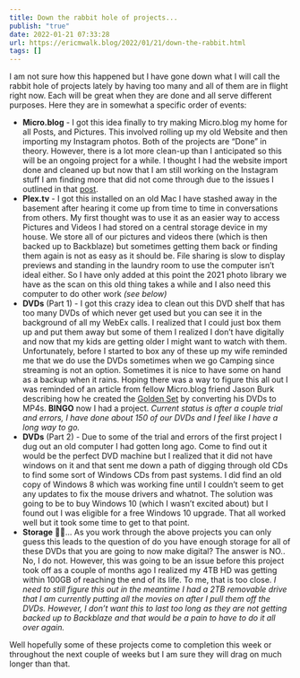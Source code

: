 ```yaml
---
title: Down the rabbit hole of projects...
publish: "true"
date: 2022-01-21 07:33:28
url: https://ericmwalk.blog/2022/01/21/down-the-rabbit.html
tags: []
---
```


I am not sure how this happened but I have gone down what I will call the rabbit hole of projects lately by having too many and all of them are in flight right now. Each will be great when they are done and all serve different purposes. Here they are in somewhat a specific order of events:

- **Micro.blog** - I got this idea finally to try making Micro.blog my home for all Posts, and Pictures. This involved rolling up my old Website and then importing my Instagram photos. Both of the projects are “Done” in theory. However, there is a lot more clean-up than I anticipated so this will be an ongoing project for a while. I thought I had the website import done and cleaned up but now that I am still working on the Instagram stuff I am finding more that did not come through due to the issues I outlined in that [post](https://ericmwalk.blog/2022/01/05/all-in-on.html).
- **Plex.tv** - I got this installed on an old Mac I have stashed away in the basement after hearing it come up from time to time in conversations from others. My first thought was to use it as an easier way to access Pictures and Videos I had stored on a central storage device in my house. We store all of our pictures and videos there (which is then backed up to Backblaze) but sometimes getting them back or finding them again is not as easy as it should be. File sharing is slow to display previews and standing in the laundry room to use the computer isn’t ideal either. So I have only added at this point the 2021 photo library we have as the scan on this old thing takes a while and I also need this computer to do other work *(see below)*
- **DVDs** (Part 1) - I got this crazy idea to clean out this DVD shelf that has too many DVDs of which never get used but you can see it in the background of all my WebEx calls. I realized that I could just box them up and put them away but some of them I realized I don’t have digitally and now that my kids are getting older I might want to watch with them. Unfortunately, before I started to box any of these up my wife reminded me that we do use the DVDs sometimes when we go Camping since streaming is not an option. Sometimes it is nice to have some on hand as a backup when it rains. Hoping there was a way to figure this all out I was reminded of an article from fellow Micro.blog friend Jason Burk describing how he created the [Golden Set](https://burk.io/2021/creating-the-golden-set) by converting his DVDs to MP4s. **BINGO** now I had a project. *Current status is after a couple trial and errors, I have done about 150 of our DVDs and I feel like I have a long way to go.*
- **DVDs** (Part 2) - Due to some of the trial and errors of the first project I dug out an old computer I had gotten long ago. Come to find out it would be the perfect DVD machine but I realized that it did not have windows on it and that sent me down a path of digging through old CDs to find some sort of Windows CDs from past systems. I did find an old copy of Windows 8 which was working fine until I couldn’t seem to get any updates to fix the mouse drivers and whatnot. The solution was going to be to buy Windows 10 (which I wasn’t excited about) but I found out I was eligible for a free Windows 10 upgrade. That all worked well but it took some time to get to that point.
- **Storage** 🤦‍♂️... As you work through the above projects you can only guess this leads to the question of do you have enough storage for all of these DVDs that you are going to now make digital? The answer is NO.. No, I do not. However, this was going to be an issue before this project took off as a couple of months ago I realized my 4TB HD was getting within 100GB of reaching the end of its life. To me, that is too close. *I need to still figure this out in the meantime I had a 2TB removable drive that I am currently putting all the movies on after I pull them off the DVDs. However, I don’t want this to last too long as they are not getting backed up to Backblaze and that would be a pain to have to do it all over again.*

Well hopefully some of these projects come to completion this week or throughout the next couple of weeks but I am sure they will drag on much longer than that.
